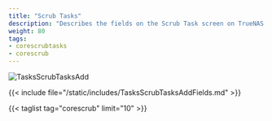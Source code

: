 ```yaml
---
title: "Scrub Tasks"
description: "Describes the fields on the Scrub Task screen on TrueNAS CORE."
weight: 80
tags:
- corescrubtasks
- corescrub
---
```


![TasksScrubTasksAdd](/images/CORE/12.0/TasksScrubTasksAdd.png "Creating a new Scrub Task")

{{< include file="/static/includes/TasksScrubTasksAddFields.md" >}}

{{< taglist tag="corescrub" limit="10" >}}
